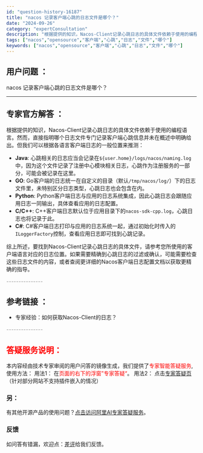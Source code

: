 ```yaml
---
id: "question-history-16187"
title: "nacos 记录客户端心跳的日志文件是哪个？"
date: "2024-09-26"
category: "expertConsultation"
description: "根据提供的知识，Nacos-Client记录心跳日志的具体文件依赖于使用的编程语言。然而，直接指明哪个日志文件专门记录客户端心跳信息并未在概述中明确给出。但我们可以根据各语言客户端日志的一般位置来推测：- **Java**: 心跳相关的日志应当会记录在`$user.home/logs/nacos/n"
tags: ["nacos","opensource","客户端","心跳","日志","文件","哪个"]
keywords: ["nacos","opensource","客户端","心跳","日志","文件","哪个"]
---
```


## 用户问题 ： 
 nacos 记录客户端心跳的日志文件是哪个？  

---------------
## 专家官方解答 ：

根据提供的知识，Nacos-Client记录心跳日志的具体文件依赖于使用的编程语言。然而，直接指明哪个日志文件专门记录客户端心跳信息并未在概述中明确给出。但我们可以根据各语言客户端日志的一般位置来推测：

- **Java**: 心跳相关的日志应当会记录在`${user.home}/logs/nacos/naming.log`中，因为这个文件记录了注册中心模块相关日志，心跳作为注册服务的一部分，可能会被记录在这里。
- **GO**: Go客户端的日志统一在自定义的目录（默认`/tmp/nacos/log/`）下的日志文件里，未特别区分日志类型，心跳日志也会包含在内。
- **Python**: Python客户端日志与应用的日志系统集成，因此心跳日志会跟随应用日志一同输出，具体查看应用的日志配置。
- **C/C++**: C++客户端日志默认位于应用目录下的`nacos-sdk-cpp.log`，心跳日志也将记录于此。
- **C#**: C#客户端日志打印与应用的日志系统一起，通过初始化时传入的`ILoggerFactory`控制，查看应用日志即可找到心跳记录。

综上所述，要找到Nacos-Client记录心跳日志的具体文件，请参考您所使用的客户端语言对应的日志位置。如果需要精确到心跳日志的过滤或确认，可能需要检查这些日志文件的内容，或者查阅更详细的Nacos客户端日志配置文档以获取更精确的指导。


<font color="#949494">---------------</font> 


## 参考链接 ：

* 专家经验：如何获取Nacos-Client的日志？ 


 <font color="#949494">---------------</font> 
 


## <font color="#FF0000">答疑服务说明：</font> 

本内容经由技术专家审阅的用户问答的镜像生成，我们提供了<font color="#FF0000">专家智能答疑服务</font>,使用方法：
用法1： 在<font color="#FF0000">页面的右下的浮窗”专家答疑“</font>。
用法2： 点击[专家答疑页](https://answer.opensource.alibaba.com/docs/intro)（针对部分网站不支持插件嵌入的情况）
### 另：


有其他开源产品的使用问题？[点击访问阿里AI专家答疑服务](https://answer.opensource.alibaba.com/docs/intro)。
### 反馈
如问答有错漏，欢迎点：[差评](https://ai.nacos.io/user/feedbackByEnhancerGradePOJOID?enhancerGradePOJOId=16197)给我们反馈。
